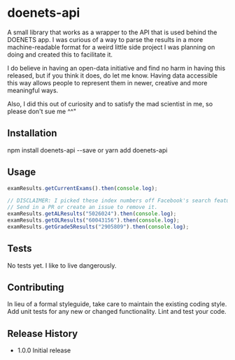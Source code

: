 # doenets-api

A small library that works as a wrapper to the API that is used behind the DOENETS app. I was curious of a way to parse the results in a more machine-readable format for a weird little side project I was planning on doing and created this to facilitate it.

I do believe in having an open-data initiative and find no harm in having this released, but if you think it does, do let me know. Having data accessible this way allows people to represent them in newer, creative and more meaningful ways.

Also, I did this out of curiosity and to satisfy the mad scientist in me, so please don't sue me ^^"

## Installation

npm install doenets-api --save
or
yarn add doenets-api

## Usage

```js
examResults.getCurrentExams().then(console.log);

// DISCLAIMER: I picked these index numbers off Facebook's search feature to test.
// Send in a PR or create an issue to remove it.
examResults.getALResults("5026024").then(console.log);
examResults.getOLResults("60043156").then(console.log);
examResults.getGrade5Results("2905809").then(console.log);
```

## Tests

No tests yet. I like to live dangerously.

## Contributing

In lieu of a formal styleguide, take care to maintain the existing coding style.
Add unit tests for any new or changed functionality. Lint and test your code.

## Release History

* 1.0.0 Initial release
